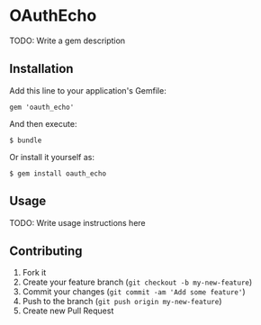 # OAuthEcho

TODO: Write a gem description

## Installation

Add this line to your application's Gemfile:

    gem 'oauth_echo'

And then execute:

    $ bundle

Or install it yourself as:

    $ gem install oauth_echo

## Usage

TODO: Write usage instructions here

## Contributing

1. Fork it
2. Create your feature branch (`git checkout -b my-new-feature`)
3. Commit your changes (`git commit -am 'Add some feature'`)
4. Push to the branch (`git push origin my-new-feature`)
5. Create new Pull Request
